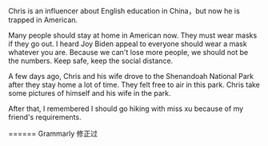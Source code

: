 Chris is an influencer about English education in China，but now he is trapped in American. 

Many people should stay at home in American now. They must wear masks if they go out. I heard Joy Biden appeal to everyone should wear a mask whatever you are. Because we can't lose more people, we should not be the numbers. Keep safe, keep the social distance.

A few days ago, Chris and his wife drove to the Shenandoah National Park after they stay home a lot of time. They felt free to air in this park. Chris take some pictures of himself and his wife in the park.

After that, I remembered I should go hiking with miss xu because of my friend's requirements.



====== Grammarly 修正过
